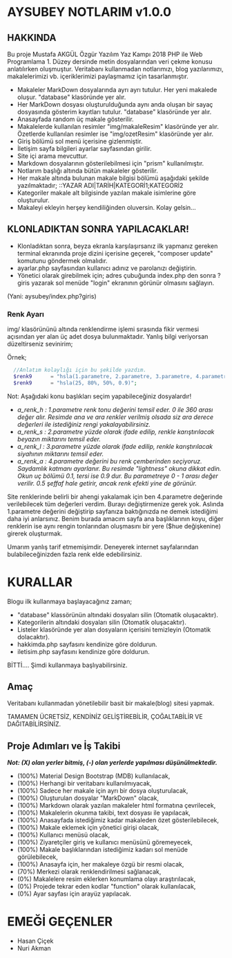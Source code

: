 # AYSUBEY NOTLARIM v1.0.0

## HAKKINDA

Bu proje Mustafa AKGÜL Özgür Yazılım Yaz Kampı 2018 PHP ile Web Programlama 1. Düzey dersinde metin dosyalarından veri çekme konusu anlatılırken oluşmuştur. Veritabanı kullanmadan notlarımızı, blog yazılarımızı, makalelerimizi vb. içeriklerimizi paylaşmamız için tasarlanmıştır.

- Makaleler MarkDown dosyalarında ayrı ayrı tutulur. Her yeni makalede oluşur. "database" klasöründe yer alır.
- Her MarkDown dosyası oluşturulduğunda aynı anda oluşan bir sayaç dosyasında gösterim kayıtları tutulur. "database" klasöründe yer alır.
- Anasayfada random üç makale gösterilir.
- Makalelerde kullanılan resimler "img/makaleResim" klasöründe yer alır. Özetlerde kullanılan resimler ise "img/ozetResim" klasöründe yer alır.
- Giriş bölümü sol menü içerisine gizlenmiştir.
- İletişim sayfa bilgileri ayarlar sayfasından girilir.
- Site içi arama mevcuttur.
- Markdown dosyalarının gösterilebilmesi için "prism" kullanılmıştır.
- Notlarım başlığı altında bütün makaleler gösterilir.
- Her makale altında bulunan makale bilgisi bölümü aşağıdaki şekilde yazılmaktadır;
  ::YAZAR ADI|TARİH|KATEGORİ1;KATEGORİ2
- Kategoriler makale alt bilgisinde yazılan makale isimlerine göre oluşturulur.
- Makaleyi ekleyin herşey kendiliğinden oluversin. Kolay gelsin...


## KLONLADIKTAN SONRA YAPILACAKLAR!

- Klonladıktan sonra, beyza ekranla karşılaşırsanız ilk yapmanız gereken terminal ekranında proje dizini içerisine geçerek, "composer update" komutunu göndermek olmalıdır.
- ayarlar.php sayfasından kullanıcı adınız ve parolanızı değiştirin.
- Yönetici olarak girebilmek için; adres çubuğunda index.php den sonra ?giris yazarak sol menüde "login" ekranının görünür olmasını sağlayın.

(Yani: aysubey/index.php?giris)

### Renk Ayarı

img/ klasörününü altında renklendirme işlemi sırasında fikir vermesi açısından yer alan üç adet dosya bulunmaktadır. Yanlış bilgi veriyorsan düzeltirseniz sevinirim;

Örnek;
```php
  //Anlatım kolaylığı için bu şekilde yazdım.
  $renk9      = "hsla(1.parametre, 2.parametre, 3.parametre, 4.parametre)";
  $renk9      = "hsla(25, 80%, 50%, 0.9)";
```

Not: Aşağıdaki konu başlıkları seçim yapabileceğiniz dosyalardır!

- *a_renk_h : 1.parametre renk tonu değerini temsil eder. 0 ile 360 arası değer alır. Resimde ana ve ara renkler verilmiş olsada siz ara derece değerleri ile istediğiniz rengi yakalayabilirsiniz.*
- *a_renk_s : 2.parametre yüzde olarak ifade edilip, renkle karıştırılacak beyazın miktarını temsil eder.*
- *a_renk_l : 3.parametre yüzde olarak ifade edilip, renkle karıştırılacak siyahının miktarını temsil eder.*
- *a_renk_a : 4.parametre değerini bu renk çemberinden seçiyoruz. Saydamlık katmanı ayarlanır. Bu resimde "lightness" okuna dikkat edin. Okun uç bölümü 0.1, tersi ise 0.9 dur. Bu parametreye 0 - 1 arası değer verilir. 0.5 şeffaf hale getirir, ancak renk efekti yine de görünür.*

Site renklerinde belirli bir ahengi yakalamak için ben 4.parametre değerinde verilebilecek tüm değerleri verdim. Burayı değiştirmenize gerek yok. Aslında 1.parametre değerini değiştirip sayfanıza baktığınızda ne demek istediğimi daha iyi anlarsınız. Benim burada amacım sayfa ana başlıklarının koyu, diğer renklerin ise aynı rengin tonlarından oluşmasını bir yere ($hue değişkenine) girerek oluşturmak.

Umarım yanlış tarif etmemişimdir. Deneyerek internet sayfalarından bulabileceğinizden fazla renk elde edebilirsiniz.

# KURALLAR

Blogu ilk kullanmaya başlayacağınız zaman;

- "database" klassörünün altındaki dosyaları silin (Otomatik oluşacaktır).
- Kategorilerin altındaki dosyaları silin (Otomatik oluşacaktır).
- Listeler klasöründe yer alan dosyaların içerisini temizleyin (Otomatik dolacaktır).
- hakkimda.php sayfasını kendinize göre doldurun.
- iletisim.php sayfasını kendinize göre doldurun.

BİTTİ....
Şimdi kullanmaya başlıyabilirsiniz.

## Amaç

Veritabanı kullanmadan yönetilebilir basit bir makale(blog) sitesi yapmak.

TAMAMEN ÜCRETSİZ, KENDİNİZ GELİŞTİREBİLİR, ÇOĞALTABİLİR VE DAĞITABİLİRSİNİZ.

## Proje Adımları ve İş Takibi

***Not: (X) olan yerler bitmiş, (-) olan yerlerde yapılması düşünülmektedir.***

- (100%) Material Design Bootstrap (MDB) kullanılacak,
- (100%) Herhangi bir veritabanı kullanılmıyacak,
- (100%) Sadece her makale için ayrı bir dosya oluşturulacak,
- (100%) Oluşturulan dosyalar "MarkDown" olacak,
- (100%) Markdown olarak yazılan makaleler html formatına çevrilecek,
- (100%) Makalelerin okunma takibi, text dosyası ile yapılacak,
- (100%) Anasayfada istediğimiz kadar makaleden özet gösterilebilecek,
- (100%) Makale eklemek için yönetici girişi olacak,
- (100%) Kullanıcı menüsü olacak,
- (100%) Ziyaretçiler giriş ve kullanıcı menüsünü göremeyecek,
- (100%) Makale başlıklarından istediğimiz kadarı sol menüde görülebilecek,
- (100%) Anasayfa için, her makaleye özgü bir resmi olacak,
- (70%) Merkezi olarak renklendirilmesi sağlanacak,
- (0%) Makalelere resim eklerken konumlama olayı araştırılacak,
- (0%) Projede tekrar eden kodlar "function" olarak kullanılacak,
- (0%) Ayar sayfası için arayüz yapılacak.

# EMEĞİ GEÇENLER

- Hasan Çiçek
- Nuri Akman

